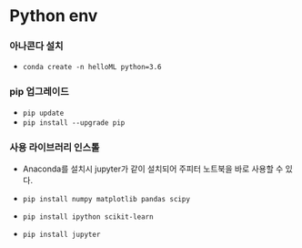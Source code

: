 
# Python env

### 아나콘다 설치

- `conda create -n helloML python=3.6`

### pip 업그레이드

- `pip update`
- `pip install --upgrade pip`

### 사용 라이브러리 인스톨
- Anaconda를 설치시 jupyter가 같이 설치되어 주피터 노트북을 바로 사용할 수 있다. 

- `pip install numpy matplotlib pandas scipy`
- `pip install ipython scikit-learn`
- `pip install jupyter` 
